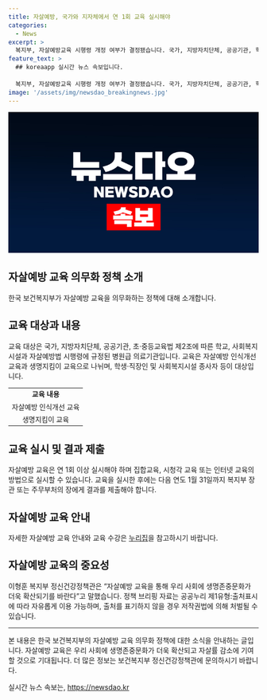 ```yaml
---
title: 자살예방, 국가와 지자체에서 연 1회 교육 실시해야
categories:
  - News
excerpt: >
  복지부, 자살예방교육 시행령 개정 여부가 결정됐습니다. 국가, 지방자치단체, 공공기관, 학교, 병원 등은 연 1회 자살예방교육을 실시해야 하며, 교육 대상과 방법에 대한 세부 규정이 담겼습니다. 이로써 생명존중문화 조성을 위한 노력이 강화되고, 사회적 책임이 강조됩니다. 자살예방에 관심이 있는 사람들은 자세한 내용은 보건복지부 홈페이지에서 확인할 수 있습니다.
feature_text: >
  ## koreaapp 실시간 뉴스 속보입니다.

  복지부, 자살예방교육 시행령 개정 여부가 결정됐습니다. 국가, 지방자치단체, 공공기관, 학교, 병원 등은 연 1회 자살예방교육을 실시해야 하며, 교육 대상과 방법에 대한 세부 규정이 담겼습니다. 이로써 생명존중문화 조성을 위한 노력이 강화되고, 사회적 책임이 강조됩니다. 자살예방에 관심이 있는 사람들은 자세한 내용은 보건복지부 홈페이지에서 확인할 수 있습니다.
image: '/assets/img/newsdao_breakingnews.jpg'
---
```


<p><img src="/assets/img/newsdao_breakingnews.jpg" alt="koreaapp 속보" /></p>

<h2 data-ke-size="size26">자살예방 교육 의무화 정책 소개</h2>

<p data-ke-size="size16">한국 보건복지부가 자살예방 교육을 의무화하는 정책에 대해 소개합니다.</p>

<h2>교육 대상과 내용</h2>

<p data-ke-size="size16">교육 대상은 국가, 지방자치단체, 공공기관, 초·중등교육법 제2조에 따른 학교, 사회복지시설과 자살예방법 시행령에 규정된 병원급 의료기관입니다. 교육은 자살예방 인식개선 교육과 생명지킴이 교육으로 나뉘며, 학생·직장인 및 사회복지시설 종사자 등이 대상입니다.</p>

<table>
    <tr>
        <td style="text-align: center; height: 17px;"><b>교육 내용</b></td>
    </tr>
    <tr>
        <td style="text-align: center; height: 17px;">자살예방 인식개선 교육</td>
    </tr>
    <tr>
        <td style="text-align: center; height: 17px;">생명지킴이 교육</td>
    </tr>
</table>

<h2>교육 실시 및 결과 제출</h2>

<p data-ke-size="size16">자살예방 교육은 연 1회 이상 실시해야 하며 집합교육, 시청각 교육 또는 인터넷 교육의 방법으로 실시할 수 있습니다. 교육을 실시한 후에는 다음 연도 1월 31일까지 복지부 장관 또는 주무부처의 장에게 결과를 제출해야 합니다.</p>

<h2>자살예방 교육 안내</h2>

<p data-ke-size="size16">자세한 자살예방 교육 안내와 교육 수강은 <a href="https://edu.kfsp.or.kr/">누리집</a>을 참고하시기 바랍니다.</p>

<h2>자살예방 교육의 중요성</h2>

<p data-ke-size="size16">이형훈 복지부 정신건강정책관은 “자살예방 교육을 통해 우리 사회에 생명존중문화가 더욱 확산되기를 바란다”고 말했습니다. 정책 브리핑 자료는 공공누리 제1유형:출처표시에 따라 자유롭게 이용 가능하며, 출처를 표기하지 않을 경우 저작권법에 의해 처벌될 수 있습니다.</p>

<hr>

<p data-ke-size="size16">본 내용은 한국 보건복지부의 자살예방 교육 의무화 정책에 대한 소식을 안내하는 글입니다. 자살예방 교육은 우리 사회에 생명존중문화가 더욱 확산되고 자살률 감소에 기여할 것으로 기대됩니다. 더 많은 정보는 보건복지부 정신건강정책관에 문의하시기 바랍니다.</p>
실시간 뉴스 속보는, <a href="https://newsdao.kr" rel="dofollow">https://newsdao.kr</a>


